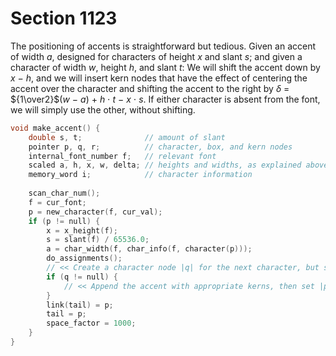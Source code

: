 # Section 1123

The positioning of accents is straightforward but tedious.
Given an accent of width *a*, designed for characters of height *x* and slant *s*;
and given a character of width *w*, height *h*, and slant *t*:
We will shift the accent down by *x − h*, and we will insert kern nodes that have the effect of centering the accent over the character and shifting the accent to the
right by $\delta$ = ${1\over2}$(*w* − *a*) + *h* $\cdot$ *t* − *x* $\cdot$ *s*.
If either character is absent from the font, we will simply use the other, without shifting.

```c builder/boxes_and_lists.c
void make_accent() {
    double s, t;              // amount of slant
    pointer p, q, r;          // character, box, and kern nodes
    internal_font_number f;   // relevant font
    scaled a, h, x, w, delta; // heights and widths, as explained above
    memory_word i;            // character information
    
    scan_char_num();
    f = cur_font;
    p = new_character(f, cur_val);
    if (p != null) {
        x = x_height(f);
        s = slant(f) / 65536.0;
        a = char_width(f, char_info(f, character(p)));
        do_assignments();
        // << Create a character node |q| for the next character, but set |q = null| if problems arise >>
        if (q != null) {
            // << Append the accent with appropriate kerns, then set |p = q| >>
        }
        link(tail) = p;
        tail = p;
        space_factor = 1000;
    }
}
```
